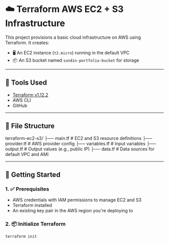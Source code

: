 # ☁️ Terraform AWS EC2 + S3 Infrastructure

This project provisions a basic cloud infrastructure on AWS using Terraform. It creates:

- 🖥️ An EC2 instance (`t2.micro`) running in the default VPC
- 📦 An S3 bucket named `sundin-portfolio-bucket` for storage

---

## 🔧 Tools Used

- [Terraform v1.12.2](https://developer.hashicorp.com/terraform/downloads)
- AWS CLI
- GitHub

---

## 📁 File Structure

terraform-ec2-s3/
├── main.tf # EC2 and S3 resource definitions
├── provider.tf # AWS provider config
├── variables.tf # Input variables
├── output.tf # Output values (e.g., public IP)
├── data.tf # Data sources for default VPC and AMI


---

## 🚀 Getting Started

### 1. ✅ Prerequisites

- AWS credentials with IAM permissions to manage EC2 and S3
- Terraform installed
- An existing key pair in the AWS region you're deploying to

### 2. 📦 Initialize Terraform

```bash
terraform init
